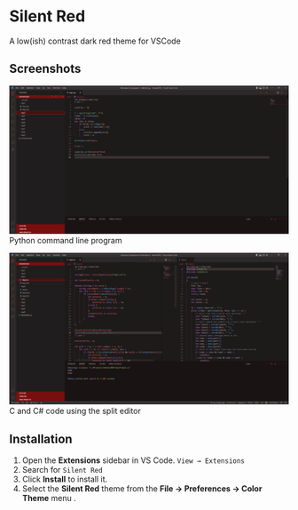 # Silent Red

A low(ish) contrast dark red theme for VSCode

## Screenshots

![Python](https://raw.githubusercontent.com/seanjan00/SilentRed/master/screenshots/python.png)
Python command line program

![C and C# code](https://raw.githubusercontent.com/seanjan00/SilentRed/master/screenshots/candcs.png)
C and C# code using the split editor

## Installation

1. Open the **Extensions** sidebar in VS Code. `View → Extensions`
2. Search for `Silent Red`
3. Click **Install** to install it.
4. Select the **Silent Red** theme from the **File → Preferences → Color Theme** menu .

